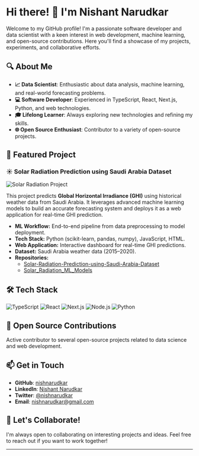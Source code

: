 
# Hi there! 👋 I'm Nishant Narudkar

Welcome to my GitHub profile! I'm a passionate software developer and data scientist with a keen interest in web development, machine learning, and open-source contributions. Here you'll find a showcase of my projects, experiments, and collaborative efforts.

## 🔍 About Me
- **📈 Data Scientist**: Enthusiastic about data analysis, machine learning, and real-world forecasting problems.
- **💻 Software Developer**: Experienced in TypeScript, React, Next.js, Python, and web technologies.
- **🎓 Lifelong Learner**: Always exploring new technologies and refining my skills.
- **🌐 Open Source Enthusiast**: Contributor to a variety of open-source projects.

## 🚀 Featured Project

### ☀️ Solar Radiation Prediction using Saudi Arabia Dataset

![Solar Radiation Project](https://github.com/nishnarudkar/Solar-Radiation-Prediction-using-Saudi-Arabia-Dataset/raw/main/Screenshots/homepage.jpg)

This project predicts **Global Horizontal Irradiance (GHI)** using historical weather data from Saudi Arabia. It leverages advanced machine learning models to build an accurate forecasting system and deploys it as a web application for real-time GHI prediction.

- **ML Workflow:** End-to-end pipeline from data preprocessing to model deployment.
- **Tech Stack:** Python (scikit-learn, pandas, numpy), JavaScript, HTML.
- **Web Application:** Interactive dashboard for real-time GHI predictions.
- **Dataset:** Saudi Arabia weather data (2015–2020).
- **Repositories:** 
  - [Solar-Radiation-Prediction-using-Saudi-Arabia-Dataset](https://github.com/nishnarudkar/Solar-Radiation-Prediction-using-Saudi-Arabia-Dataset)
  - [Solar_Radiation_ML_Models](https://github.com/nishnarudkar/Solar_Radiation_ML_Models)

## 🛠️ Tech Stack

![TypeScript](https://img.shields.io/badge/TypeScript-007ACC?style=for-the-badge&logo=typescript&logoColor=white)
![React](https://img.shields.io/badge/React-20232A?style=for-the-badge&logo=react&logoColor=61DAFB)
![Next.js](https://img.shields.io/badge/Next.js-000000?style=for-the-badge&logo=nextdotjs&logoColor=white)
![Node.js](https://img.shields.io/badge/Node.js-43853D?style=for-the-badge&logo=node-dot-js&logoColor=white)
![Python](https://img.shields.io/badge/Python-3776AB?style=for-the-badge&logo=python&logoColor=white)

## 🌟 Open Source Contributions
Active contributor to several open-source projects related to data science and web development.

## 📫 Get in Touch

- **GitHub**: [nishnarudkar](https://github.com/nishnarudkar)
- **LinkedIn**: [Nishant Narudkar](https://www.linkedin.com/in/nishant-narudkar/)
- **Twitter**: [@nishnarudkar](https://twitter.com/nishnarudkar)
- **Email**: [nishnarudkar@gmail.com](mailto:nishnarudkar@gmail.com)

## 🌱 Let's Collaborate!
I'm always open to collaborating on interesting projects and ideas. Feel free to reach out if you want to work together!

---
